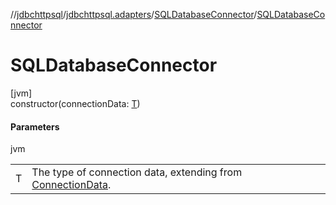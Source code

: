 //[jdbchttpsql](../../../index.md)/[jdbchttpsql.adapters](../index.md)/[SQLDatabaseConnector](index.md)/[SQLDatabaseConnector](-s-q-l-database-connector.md)

# SQLDatabaseConnector

[jvm]\
constructor(connectionData: [T](index.md))

#### Parameters

jvm

| | |
|---|---|
| T | The type of connection data, extending from [ConnectionData](../../jdbchttpsql.data/-connection-data/index.md). |
